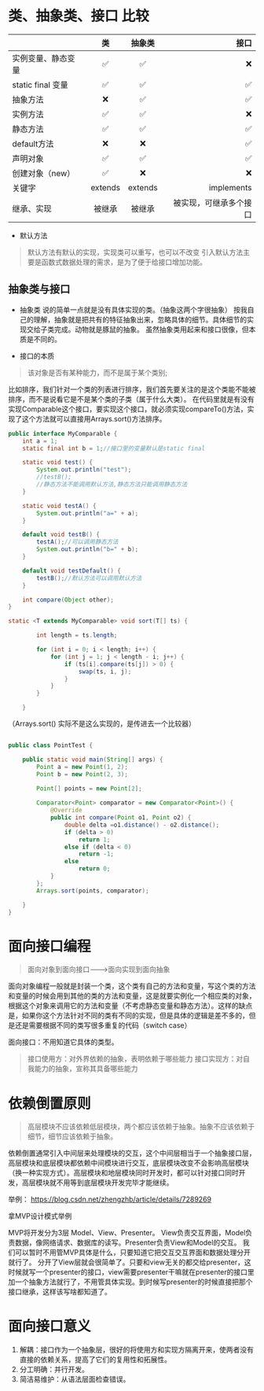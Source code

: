 # 类、抽象类、接口 比较

||类|抽象类|接口|
--|:--:|:--:|--:
实例变量、静态变量|:white_check_mark:|:white_check_mark:|:x:|
static final 变量|:white_check_mark:|:white_check_mark:|:white_check_mark:|
抽象方法|:x:|:white_check_mark:|:white_check_mark:|
实例方法|:white_check_mark:|:white_check_mark:|:x:|
静态方法|:white_check_mark:|:white_check_mark:|:white_check_mark:|
default方法|:x:|:x:|:white_check_mark:|
声明对象|:white_check_mark:|:white_check_mark:|:white_check_mark:|
创建对象（new）|:white_check_mark:|:x:|:x:|
关键字|extends|extends|implements|
继承、实现|被继承|被继承|被实现，可继承多个接口|


- 默认方法
> 默认方法有默认的实现，实现类可以重写，也可以不改变
> 引入默认方法主要是函数式数据处理的需求，是为了便于给接口增加功能。

## 抽象类与接口

- 抽象类
说的简单一点就是没有具体实现的类。（抽象这两个字很抽象）
按我自己的理解，抽象就是把共有的特征抽象出来，忽略具体的细节。具体细节的实现交给子类完成。动物就是豚鼠的抽象。
虽然抽象类用起来和接口很像，但本质是不同的。


- 接口的本质
> 该对象是否有某种能力，而不是属于某个类别;

比如排序，我们针对一个类的列表进行排序，我们首先要关注的是这个类能不能被排序，而不是说看它是不是某个类的子类（属于什么大类）。
在代码里就是有没有实现Comparable这个接口，要实现这个接口，就必须实现compareTo()方法，实现了这个方法就可以直接用Arrays.sort()方法排序。


```java
public interface MyComparable {
    int a = 1;
    static final int b = 1;//接口里的变量默认是static final

    static void test() {
        System.out.println("test");
        //testB();
        //静态方法不能调用默认方法,静态方法只能调用静态方法
    }

    static void testA() {
        System.out.println("a=" + a);
    }

    default void testB() {
        testA();//可以调用静态方法
        System.out.println("b=" + b);
    }

    default void testDefault() {
        testB();//默认方法可以调用默认方法
    }

    int compare(Object other);
}
```


```java
static <T extends MyComparable> void sort(T[] ts) {

        int length = ts.length;

        for (int i = 0; i < length; i++) {
            for (int j = 1; j < length - i; j++) {
                if (ts[i].compare(ts[j]) > 0) {
                    swap(ts, i, j);
                }
            }
        }

    }
```


（Arrays.sort() 实际不是这么实现的，是传进去一个比较器）
```java

public class PointTest {

    public static void main(String[] args) {
        Point a = new Point(1, 2);
        Point b = new Point(2, 3);
        
        Point[] points = new Point[2];

        Comparator<Point> comparator = new Comparator<Point>() {
            @Override
            public int compare(Point o1, Point o2) {
                double delta =o1.distance() - o2.distance();
                if (delta > 0)
                    return 1;
                else if (delta < 0)
                    return -1;
                else
                    return 0;
            }
        };
        Arrays.sort(points, comparator);

    }
}

```




# 面向接口编程

> 面向对象到面向接口--->面向实现到面向抽象

面向对象编程一般就是封装一个类，这个类有自己的方法和变量，写这个类的方法和变量的时候会用到其他的类的方法和变量，这是就要实例化一个相应类的对象，根据这个对象来调用它的方法和变量（不考虑静态变量和静态方法）。这样的缺点是，如果你这个方法针对不同的类有不同的实现，但是具体的逻辑是差不多的，但是还是需要根据不同的类写很多重复的代码（switch case）

面向接口：不用知道它具体的类型。
> 接口使用方：对外界依赖的抽象，表明依赖于哪些能力
> 接口实现方：对自我能力的抽象，宣称其具备哪些能力



# 依赖倒置原则
> 高层模块不应该依赖低层模块，两个都应该依赖于抽象。抽象不应该依赖于细节，细节应该依赖于抽象。

依赖倒置通常引入中间层来处理模块的交互，这个中间层相当于一个抽象接口层，高层模块和底层模块都依赖中间模块进行交互，底层模块改变不会影响高层模块（换一种实现方式）。高层模块和地层模块同时开发时，都可以针对接口同时开发，高层模块就不用等到底层模块开发完毕才能继续。

举例：
https://blog.csdn.net/zhengzhb/article/details/7289269

拿MVP设计模式举例

MVP将开发分为3层
Model、View、Presenter。
View负责交互界面，Model负责数据，像网络请求、数据库的读写。Presenter负责View和Model的交互。
我们可以暂时不用管MVP具体是什么，只要知道它把交互交互界面和数据处理分开就行了。
分开了View层就会很简单了。只要和view无关的都交给presenter，这时候就写一个presenter的接口，view需要presenter干嘛就在presenter的接口里加一个抽象方法就行了，不用管具体实现。到时候写presenter的时候直接把那个接口继承，这样该写啥都知道了。


# 面向接口意义
1. 解耦：接口作为一个抽象层，很好的将使用方和实现方隔离开来，使两者没有直接的依赖关系，提高了它们的复用性和拓展性。
2. 分工明确：并行开发。
3. 简洁易维护：从语法层面检查错误。
